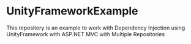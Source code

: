 # UnityFrameworkExample
This repository is an example to work with Dependency Injection using UnityFramework with ASP.NET MVC with Multiple Repositories
